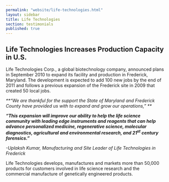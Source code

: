 ```yaml
---
permalink: "website/life-technologies.html"
layout: sidebar
title: Life Technologies
section: testimonials
published: true
---
```

 
## Life Technologies&nbsp;Increases Production Capacity in U.S.

Life Technologies Corp., a global biotechnology company, announced plans in September 2010 to expand its facility and production in Frederick, Maryland. The development is expected to add 100 new jobs by the end of 2011 and follows a previous expansion of the Frederick site in 2009 that created 50 local jobs.&nbsp;

_**“We are thankful for the support the State of Maryland and Frederick County have provided us with to expand and grow our operations,” **_

_**“This expansion will improve our ability to help the life science community with leading edge instruments and reagents that can help advance personalized medicine, regenerative science, molecular diagnostics, agricultural and environmental research, and 21<SUP>st</sup> century forensics.”&nbsp;**_

_-Uplaksh Kumar, Manufacturing and Site Leader of Life Technologies in Frederick_

Life Technologies develops, manufactures and markets more than 50,000 products for customers involved in life science research and the commercial manufacture of genetically engineered products.
 